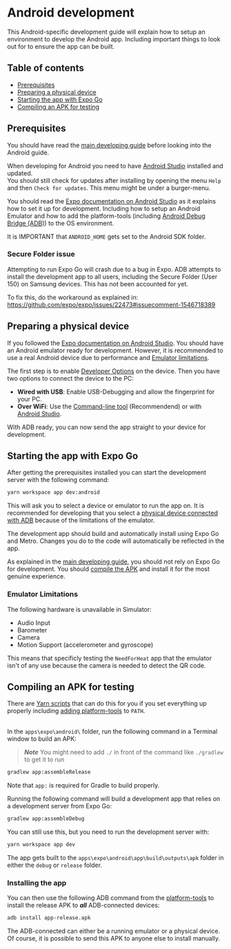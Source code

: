 # Android development
This Android-specific development guide will explain how to setup an environment to develop the Android app. Including important things to look out for to ensure the app can be built.

## Table of contents
- [Prerequisites](#prerequisites)
- [Preparing a physical device](#preparing-a-physical-device)
- [Starting the app with Expo Go](#starting-the-app-with-expo-go)
- [Compiling an APK for testing](#compiling-an-apk-for-testing)

## Prerequisites
You should have read the [main developing guide](./developing.md) before looking into the Android guide.

When developing for Android you need to have [Android Studio](https://developer.android.com/studio) installed and updated. \
You should still check for updates after installing by opening the menu `Help` and then `Check for updates`. This menu might be under a burger-menu.

You should read the [Expo documentation on Android Studio](https://docs.expo.io/workflow/android-studio-emulator/) as it explains how to set it up for development. Including how to setup an Android Emulator and how to add the platform-tools (including [Android Debug Bridge (ADB)](https://developer.android.com/tools/adb)) to the OS environment.

It is IMPORTANT that `ANDROID_HOME` gets set to the Android SDK folder.

### Secure Folder issue
Attempting to run Expo Go will crash due to a bug in Expo. ADB attempts to install the development app to all users, including the Secure Folder (User 150) on Samsung devices. This has not been accounted for yet.

To fix this, do the workaround as explained in: <https://github.com/expo/expo/issues/22473#issuecomment-1546718389>

## Preparing a physical device
If you followed the [Expo documentation on Android Studio](https://docs.expo.io/workflow/android-studio-emulator/). You should have an Android emulator ready for development. However, it is recommended to use a real Android device due to performance and [Emulator limitations](#emulator-limitations).

The first step is to enable [Developer Options](https://developer.android.com/studio/debug/dev-options) on the device. Then you have two options to connect the device to the PC:

- **Wired with USB**: Enable USB-Debugging and allow the fingerprint for your PC.
- **Over WiFi**: Use the [Command-line tool](https://developer.android.com/tools/adb#wireless-android11-command-line) (Recommendend) or with [Android Studio](https://developer.android.com/tools/adb#connect-to-a-device-over-wi-fi).

With ADB ready, you can now send the app straight to your device for development.

## Starting the app with Expo Go
After getting the prerequisites installed you can start the development server with the following command:

```bash
yarn workspace app dev:android
```

This will ask you to select a device or emulator to run the app on. It is recommended for developing that you select a [physical device connected with ADB](#preparing-a-physical-device) because of the limitations of the emulator.

The development app should build and automatically install using Expo Go and Metro. Changes you do to the code will automatically be reflected in the app.

As explained in the [main developing guide](./developing.md), you should not rely on Expo Go for development. You should [compile the APK](#compiling-an-apk-for-testing) and install it for the most genuine experience.

### Emulator Limitations
The following hardware is unavailable in Simulator:

- Audio Input
- Barometer
- Camera
- Motion Support (accelerometer and gyroscope)

This means that specificly testing the `NeedForHeat` app that the emulator isn't of any use because the camera is needed to detect the QR code.

## Compiling an APK for testing
There are [Yarn scripts](./scripts.md) that can do this for you if you set everything up properly including [adding platform-tools](https://developer.android.com/tools/adb) to `PATH`.
<br><br>

In the `apps\expo\android\` folder, run the following command in a Terminal window to build an APK:

>***Note*** You might need to add `./` in front of the command like `./gradlew` to get it to run 

```bash
gradlew app:assembleRelease 
```
Note that `app:` is required for Gradle to build properly.

Running the following command will build a development app that relies on a development server from Expo Go:

```bash
gradlew app:assembleDebug 
```

You can still use this, but you need to run the development server with:

```bash
yarn workspace app dev
```

The app gets built to the `apps\expo\android\app\build\outputs\apk` folder in either the `debug` or `release` folder.

### Installing the app
You can then use the following ADB command from the [platform-tools](https://developer.android.com/tools/adb) to install the release APK to ***all*** ADB-connected devices:

```bash
adb install app-release.apk 
```

The ADB-connected can either be a running emulator or a physical device. Of course, it is possible to send this APK to anyone else to install manually.
